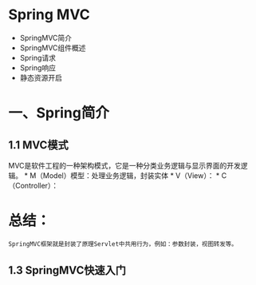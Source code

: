 # Spring MVC

* SpringMVC简介
* SpringMVC组件概述
* Spring请求
* Spring响应
* 静态资源开启

# 一、Spring简介
## 1.1 MVC模式
MVC是软件工程的一种架构模式，它是一种分类业务逻辑与显示界面的开发逻辑。
    * M（Model）模型：处理业务逻辑，封装实体
    * V（View）：
    * C（Controller）：

# 总结：    
    SpringMVC框架就是封装了原理Servlet中共用行为，例如：参数封装，视图转发等。
    
    
## 1.3 SpringMVC快速入门
